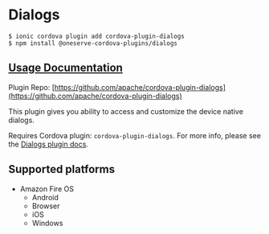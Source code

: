 # Dialogs

```
$ ionic cordova plugin add cordova-plugin-dialogs
$ npm install @oneserve-cordova-plugins/dialogs
```

## [Usage Documentation](https://oneserve.gitbook.io/oneserve-cordova-plugins/plugins/dialogs/)

Plugin Repo: [https://github.com/apache/cordova-plugin-dialogs](https://github.com/apache/cordova-plugin-dialogs)

This plugin gives you ability to access and customize the device native dialogs.

Requires Cordova plugin: `cordova-plugin-dialogs`. For more info, please see the [Dialogs plugin docs](https://github.com/apache/cordova-plugin-dialogs).

## Supported platforms

- Amazon Fire OS
  - Android
  - Browser
  - iOS
  - Windows
  


